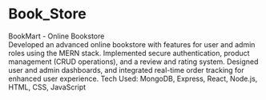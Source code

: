 ﻿# Book_Store
 BookMart - Online Bookstore                                                                                                                  
Developed an advanced online bookstore with features for user and admin roles using the MERN stack. Implemented secure authentication, product management (CRUD operations), and a review and rating system. Designed user and admin dashboards, and integrated real-time order tracking for enhanced user experience.
    Tech Used: MongoDB, Express, React, Node.js, HTML, CSS, JavaScript


